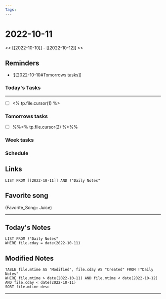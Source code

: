 ```yaml
---
Tags:
---
```

# 2022-10-11
<< [[2022-10-10]] - [[2022-10-12]] >>
## Reminders
- ![[2022-10-10#Tomorrows tasks]]
### Today's Tasks
---
- [ ] <% tp.file.cursor(1) %>



### Tomorrows tasks
- [ ] %%<% tp.file.cursor(2) %>%%
### Week tasks
### Schedule

## Links
```dataview
LIST FROM [[2022-10-11]] AND !"Daily Notes"
```
## Favorite song
(Favorite_Song:: Juice)
___
## Today's Notes
```dataview
LIST FROM !"Daily Notes"
WHERE file.cday = date(2022-10-11)
```
## Modified Notes
```dataview
TABLE file.mtime AS "Modified", file.cday AS "Created" FROM !"Daily Notes" 
WHERE file.mtime > date(2022-10-11) AND file.mtime < date(2022-10-12) AND file.cday < date(2022-10-11)
SORT file.mtime desc
```
___
